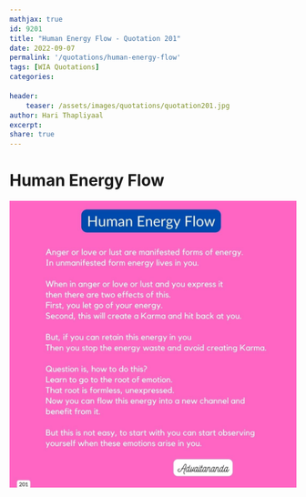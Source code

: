 ```yaml
---
mathjax: true
id: 9201
title: "Human Energy Flow - Quotation 201"
date: 2022-09-07
permalink: '/quotations/human-energy-flow'
tags: [WIA Quotations] 
categories: 

header:
    teaser: /assets/images/quotations/quotation201.jpg
author: Hari Thapliyaal 
excerpt:
share: true 
---
```


# Human Energy Flow

![Human Energy Flow](/assets/images/quotations/quotation201.jpg)
